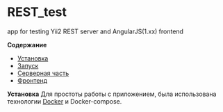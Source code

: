 # REST_test
app for testing Yii2 REST server and AngularJS(1.xx) frontend

**Содержание**
* [Установка]() 
* [Запуск]()
* [Серверная часть]() 
* [Фронтенд]() 

**Установка**
Для простоты работы с приложением, была использована технологии [Docker](https://www.docker.com/) и Docker-compose.
 
